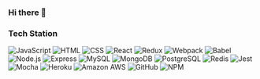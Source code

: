 ### Hi there 👋

### Tech Station

<p>
  <img alt="JavaScript" src="https://img.shields.io/badge/JavaScript-F7DF1E?logo=JavaScript&logoColor=black&style=plastic" />
  <img alt="HTML" src="https://img.shields.io/badge/HTML5-E34F26?logo=HTML5&logoColor=white&style=plastic" />
  <img alt="CSS" src="https://img.shields.io/badge/CSS3-1572B6?logo=CSS3&logoColor=white&style=plastic" />
  <img alt="React" src="https://img.shields.io/badge/React-61DAFB?logo=React&logoColor=black&style=plastic" />
  <img alt="Redux" src="https://img.shields.io/badge/Redux-764ABC?logo=Redux&logoColor=white&style=plastic" />
  <img alt="Webpack" src="https://img.shields.io/badge/Webpack-8DD6F9?logo=Webpack&logoColor=black&style=plastic" />
  <img alt="Babel" src="https://img.shields.io/badge/Babel-F9DC3E?logo=Babel&logoColor=black&style=plastic" />
  <img alt="Node.js" src="https://img.shields.io/badge/Node.js-339933?logo=Node.js&logoColor=white&style=plastic" />
  <img alt="Express" src="https://img.shields.io/badge/Express-000000?logo=Express&logoColor=white&style=plastic" />
  <img alt="MySQL" src="https://img.shields.io/badge/MySQL-4479A1?logo=MySQL&logoColor=white&style=plastic" />
  <img alt="MongoDB" src="https://img.shields.io/badge/MongoDB-47A248?logo=MongoDB&logoColor=white&style=plastic" />
  <img alt="PostgreSQL" src="https://img.shields.io/badge/PostgreSQL-336791?logo=Webpack&logoColor=white&style=plastic" />
  <img alt="Redis" src="https://img.shields.io/badge/Redis-DC382D?logo=Redis&logoColor=white&style=plastic" />
  <img alt="Jest" src="https://img.shields.io/badge/Jest-C21325?logo=Jest&logoColor=white&style=plastic" />
  <img alt="Mocha" src="https://img.shields.io/badge/Mocha-8D6748?logo=Mocha&logoColor=white&style=plastic" />
  <img alt="Heroku" src="https://img.shields.io/badge/Heroku-430098?logo=Heroku&logoColor=white&style=plastic" />
  <img alt="Amazon AWS" src="https://img.shields.io/badge/Amazon_AWS-232F3E?logo=Amazon_AWS&logoColor=white&style=plastic" />
  <img alt="GitHub" src="https://img.shields.io/badge/GitHub-181717?logo=GitHub&logoColor=white&style=plastic" />
  <img alt="NPM" src="https://img.shields.io/badge/NPM-CB3837?logo=NPM&logoColor=white&style=plastic" />
</p>

<!--
**n-tolle/n-tolle** is a ✨ _special_ ✨ repository because its `README.md` (this file) appears on your GitHub profile.

Here are some ideas to get you started:

- 🔭 I’m currently working on ...
- 🌱 I’m currently learning ...
- 👯 I’m looking to collaborate on ...
- 🤔 I’m looking for help with ...
- 💬 Ask me about ...
- 📫 How to reach me: ...
- 😄 Pronouns: ...
- ⚡ Fun fact: ...
-->
